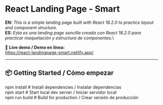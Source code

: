 # React Landing Page - Smart

**EN:** _This is a simple landing page built with React 18.2.0 to practice layout and component structure._\
**ES:** _Esta es una landing page sencilla creada con React 18.2.0 para practicar maquetación y estructura de componentes._\

🔗 **Live demo / Demo en línea:**  
https://react-landingpage-smart.netlify.app/

---

## 📦 Getting Started / Cómo empezar

npm install     # Install dependencies / Instalar dependencias\
npm start       # Start local dev server / Iniciar servidor local\
npm run build   # Build for production / Crear versión de producción

